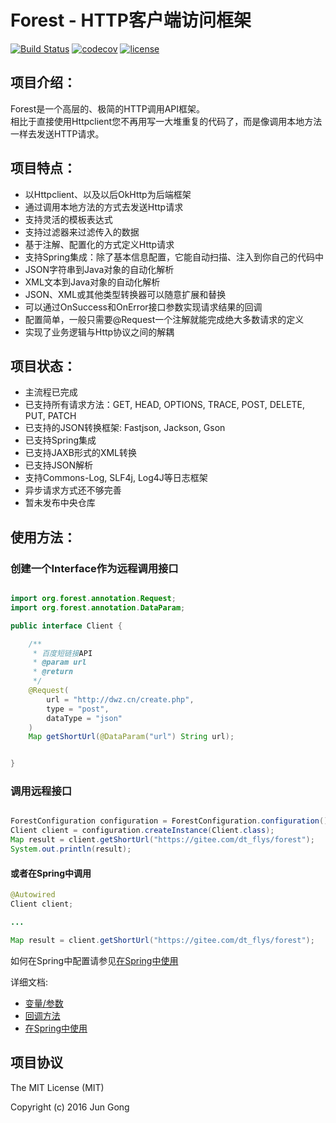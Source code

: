 # Forest - HTTP客户端访问框架


[![Build Status](https://api.travis-ci.org/mySingleLive/forest.svg?branch=master)](https://travis-ci.org/mySingleLive/forest)
[![codecov](https://codecov.io/gh/mySingleLive/forest/branch/master/graph/badge.svg)](https://codecov.io/gh/mySingleLive/forest)
[![license](https://img.shields.io/badge/license-MIT%20License-blue.svg)](https://opensource.org/licenses/mit-license.php)

项目介绍：
-------------------------------------

Forest是一个高层的、极简的HTTP调用API框架。<br>
相比于直接使用Httpclient您不再用写一大堆重复的代码了，而是像调用本地方法一样去发送HTTP请求。

项目特点：
-----
* 以Httpclient、以及以后OkHttp为后端框架
* 通过调用本地方法的方式去发送Http请求
* 支持灵活的模板表达式
* 支持过滤器来过滤传入的数据
* 基于注解、配置化的方式定义Http请求
* 支持Spring集成：除了基本信息配置，它能自动扫描、注入到你自己的代码中
* JSON字符串到Java对象的自动化解析
* XML文本到Java对象的自动化解析
* JSON、XML或其他类型转换器可以随意扩展和替换
* 可以通过OnSuccess和OnError接口参数实现请求结果的回调
* 配置简单，一般只需要@Request一个注解就能完成绝大多数请求的定义
* 实现了业务逻辑与Http协议之间的解耦


项目状态：
-------------------------------------

* 主流程已完成
* 已支持所有请求方法：GET, HEAD, OPTIONS, TRACE, POST, DELETE, PUT, PATCH
* 已支持的JSON转换框架: Fastjson, Jackson, Gson
* 已支持Spring集成
* 已支持JAXB形式的XML转换
* 已支持JSON解析
* 支持Commons-Log, SLF4j, Log4J等日志框架
* 异步请求方式还不够完善
* 暂未发布中央仓库


使用方法：
-------------------------------------
### 创建一个Interface作为远程调用接口

```java

import org.forest.annotation.Request;
import org.forest.annotation.DataParam;

public interface Client {

    /**
     * 百度短链接API
     * @param url
     * @return
     */
    @Request(
        url = "http://dwz.cn/create.php",
        type = "post",
        dataType = "json"
    )
    Map getShortUrl(@DataParam("url") String url);


}


```


### 调用远程接口
```java

ForestConfiguration configuration = ForestConfiguration.configuration();
Client client = configuration.createInstance(Client.class);
Map result = client.getShortUrl("https://gitee.com/dt_flys/forest");
System.out.println(result);

```

#### 或者在Spring中调用

```java
@Autowired
Client client;

...

Map result = client.getShortUrl("https://gitee.com/dt_flys/forest");

```

如何在Spring中配置请参见[在Spring中使用](https://gitee.com/dt_flys/forest/blob/master/forest-core/src/main/doc/SPRING.md)

详细文档:<br>
* [变量/参数](https://gitee.com/dt_flys/forest/blob/master/forest-core/src/main/doc/DOCUMENTATION.md)<br>
* [回调方法](https://gitee.com/dt_flys/forest/blob/master/forest-core/src/main/doc/CALLBACK.md)<br>
* [在Spring中使用](https://gitee.com/dt_flys/forest/blob/master/forest-core/src/main/doc/SPRING.md)


项目协议
--------------------------
The MIT License (MIT)

Copyright (c) 2016 Jun Gong